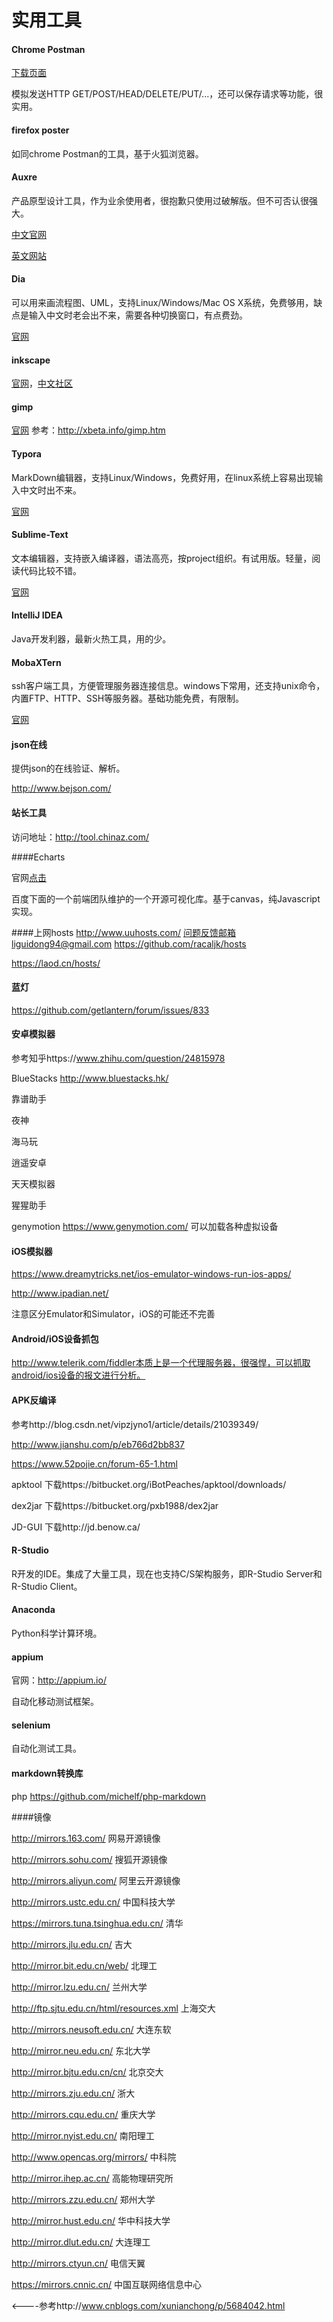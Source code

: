 # 实用工具



#### Chrome Postman

[下载页面](https://chrome.google.com/webstore/search/postman?hl=zh-CN)

模拟发送HTTP GET/POST/HEAD/DELETE/PUT/...，还可以保存请求等功能，很实用。

#### firefox poster

如同chrome Postman的工具，基于火狐浏览器。

#### Auxre

产品原型设计工具，作为业余使用者，很抱歉只使用过破解版。但不可否认很强大。

[中文官网](https://www.axure.com.cn/) 

[英文网站](https://www.axure.com/)



#### Dia

可以用来画流程图、UML，支持Linux/Windows/Mac OS X系统，免费够用，缺点是输入中文时老会出不来，需要各种切换窗口，有点费劲。

[官网](http://dia-installer.de/)

#### inkscape
[官网](https://inkscape.org)，[中文社区](https://inkscape.org/zh/)
#### gimp
[官网](https://www.gimp.org/)
参考：http://xbeta.info/gimp.htm

#### Typora

MarkDown编辑器，支持Linux/Windows，免费好用，在linux系统上容易出现输入中文时出不来。

[官网](https://www.typora.io/)



#### Sublime-Text

文本编辑器，支持嵌入编译器，语法高亮，按project组织。有试用版。轻量，阅读代码比较不错。

[官网](http://www.sublimetext.com/)



#### IntelliJ IDEA

Java开发利器，最新火热工具，用的少。



#### MobaXTern

ssh客户端工具，方便管理服务器连接信息。windows下常用，还支持unix命令，内置FTP、HTTP、SSH等服务器。基础功能免费，有限制。

[官网](http://mobaxterm.mobatek.net/download-home-edition.html)



#### json在线

提供json的在线验证、解析。

http://www.bejson.com/



#### 站长工具

访问地址：http://tool.chinaz.com/



####Echarts

官网[点击](http://echarts.baidu.com)

百度下面的一个前端团队维护的一个开源可视化库。基于canvas，纯Javascript实现。

####上网hosts
http://www.uuhosts.com/     问题反馈邮箱liguidong94@gmail.com
https://github.com/racaljk/hosts

https://laod.cn/hosts/

#### 蓝灯

https://github.com/getlantern/forum/issues/833

#### 安卓模拟器

参考知乎https://www.zhihu.com/question/24815978

BlueStacks  http://www.bluestacks.hk/

靠谱助手 

夜神

海马玩

逍遥安卓

天天模拟器

猩猩助手

genymotion https://www.genymotion.com/   可以加载各种虚拟设备

#### iOS模拟器

https://www.dreamytricks.net/ios-emulator-windows-run-ios-apps/

http://www.ipadian.net/

注意区分Emulator和Simulator，iOS的可能还不完善

#### Android/iOS设备抓包

http://www.telerik.com/fiddler本质上是一个代理服务器，很强悍，可以抓取android/ios设备的报文进行分析。

#### APK反编译

参考http://blog.csdn.net/vipzjyno1/article/details/21039349/

http://www.jianshu.com/p/eb766d2bb837

https://www.52pojie.cn/forum-65-1.html

apktool 下载https://bitbucket.org/iBotPeaches/apktool/downloads/

dex2jar 下载https://bitbucket.org/pxb1988/dex2jar

JD-GUI 下载http://jd.benow.ca/



#### R-Studio

R开发的IDE。集成了大量工具，现在也支持C/S架构服务，即R-Studio Server和R-Studio Client。

#### Anaconda

Python科学计算环境。



#### appium

官网：http://appium.io/

自动化移动测试框架。

#### selenium

自动化测试工具。

#### markdown转换库

php https://github.com/michelf/php-markdown



####镜像

http://mirrors.163.com/ 网易开源镜像

http://mirrors.sohu.com/ 搜狐开源镜像

http://mirrors.aliyun.com/ 阿里云开源镜像

http://mirrors.ustc.edu.cn/ 中国科技大学

https://mirrors.tuna.tsinghua.edu.cn/ 清华

http://mirrors.jlu.edu.cn/ 吉大

http://mirror.bit.edu.cn/web/ 北理工

http://mirror.lzu.edu.cn/ 兰州大学

http://ftp.sjtu.edu.cn/html/resources.xml 上海交大

http://mirrors.neusoft.edu.cn/ 大连东软

http://mirror.neu.edu.cn/ 东北大学

http://mirror.bjtu.edu.cn/cn/ 北京交大

http://mirrors.zju.edu.cn/ 浙大

http://mirrors.cqu.edu.cn/ 重庆大学

http://mirror.nyist.edu.cn/ 南阳理工

http://www.opencas.org/mirrors/ 中科院

http://mirror.ihep.ac.cn/ 高能物理研究所

http://mirrors.zzu.edu.cn/ 郑州大学

http://mirror.hust.edu.cn/ 华中科技大学

http://mirror.dlut.edu.cn/ 大连理工

http://mirrors.ctyun.cn/ 电信天翼

https://mirrors.cnnic.cn/ 中国互联网络信息中心

<----参考http://www.cnblogs.com/xunianchong/p/5684042.html























